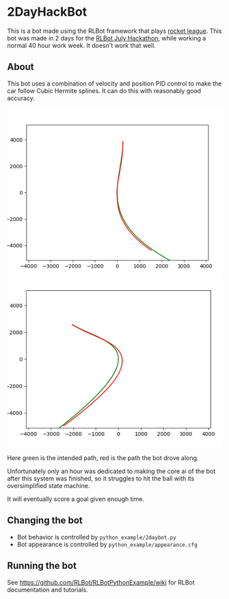 # 2DayHackBot
This is a bot made using the RLBot framework that plays [rocket league](https://store.steampowered.com/app/252950/Rocket_League/). 
This bot was made in 2 days for the [RLBot July Hackathon](http://www.rlbot.org/), while working a normal 40 hour work week.
It doesn't work that well.

## About
This bot uses a combination of velocity and position PID control to make the car follow Cubic Hermite splines.
It can do this with reasonably good accuracy.

![A spline with pretty good accuracy](img/spline1.png?raw=true)
![A spline with kinda ok accuracy](img/spline2.png?raw=true)

Here green is the intended path, red is the path the bot drove along.

Unfortunately only an hour was dedicated to making the core ai of the bot after this system was finished, so it struggles
to hit the ball with its oversimplified state machine.

It will eventually score a goal given enough time.

## Changing the bot

- Bot behavior is controlled by `python_example/2daybot.py`
- Bot appearance is controlled by `python_example/appearance.cfg`

## Running the bot

See https://github.com/RLBot/RLBotPythonExample/wiki for RLBot documentation and tutorials.
